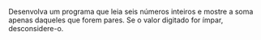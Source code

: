 Desenvolva um programa que leia seis números inteiros e mostre a soma apenas daqueles que forem pares. Se o valor digitado for ímpar, desconsidere-o.